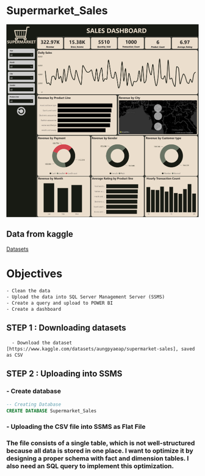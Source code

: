 # Supermarket_Sales
![Super Market Sales Dashboard](https://github.com/ctian5505/Supermarket_Sales/blob/main/Supermarket%20sales_page-0001.jpg)

## Data from kaggle
[Datasets](https://www.kaggle.com/datasets/aungpyaeap/supermarket-sales)

# Objectives
```
- Clean the data
- Upload the data into SQL Server Management Server (SSMS)
- Create a query and upload to POWER BI
- Create a dashboard
```

## STEP 1 : Downloading datasets
```
  - Download the dataset [https://www.kaggle.com/datasets/aungpyaeap/supermarket-sales], saved as CSV
```

## STEP 2 : Uploading into SSMS
### - Create database
```sql
-- Creating Database
CREATE DATABASE Supermarket_Sales
```
### - Uploading the CSV file into SSMS as Flat File 

### The file consists of a single table, which is not well-structured because all data is stored in one place. I want to optimize it by designing a proper schema with fact and dimension tables. I also need an SQL query to implement this optimization.
